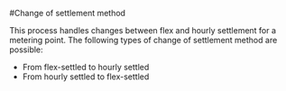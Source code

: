 ﻿#Change of settlement method

This process handles changes between flex and hourly settlement for a metering point.
The following types of change of settlement method are possible:
* From flex-settled to hourly settled
* From hourly settled to flex-settled

